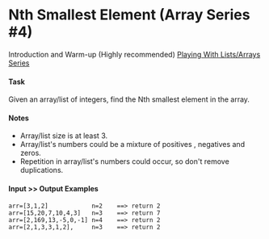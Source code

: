 # Nth Smallest Element (Array Series #4)

Introduction and Warm-up (Highly recommended)
[Playing With Lists/Arrays Series](https://www.codewars.com/collections/playing-with-lists-slash-arrays)

#### Task

Given an array/list of integers, find the Nth smallest element in the array.

#### Notes

- Array/list size is at least 3.
- Array/list's numbers could be a mixture of positives , negatives and zeros.
- Repetition in array/list's numbers could occur, so don't remove duplications.

#### Input >> Output Examples

```
arr=[3,1,2]            n=2    ==> return 2 
arr=[15,20,7,10,4,3]   n=3    ==> return 7 
arr=[2,169,13,-5,0,-1] n=4    ==> return 2 
arr=[2,1,3,3,1,2],     n=3    ==> return 2
```

